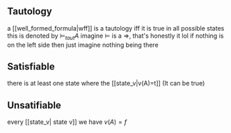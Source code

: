 ## Tautology
a [[well_formed_formula|wff]] is a tautology iff it is true in all possible states
this is denoted by $\vDash _{taut} A$ 
imagine $\vDash$ is a $\Rightarrow$, that's honestly it lol
if nothing is on the left side then just imagine nothing being there

## Satisfiable
there is at least one state where the [[state_v|v(A)=t]]  (It can be true)

## Unsatifiable
every [[state_v| state v]] we have $v(A)=f$



